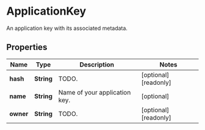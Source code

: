 

# ApplicationKey

An application key with its associated metadata.
## Properties

Name | Type | Description | Notes
------------ | ------------- | ------------- | -------------
**hash** | **String** | TODO. |  [optional] [readonly]
**name** | **String** | Name of your application key. |  [optional]
**owner** | **String** | TODO. |  [optional] [readonly]



